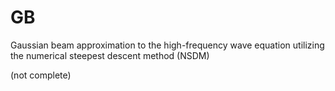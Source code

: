 # GB
Gaussian beam approximation to the high-frequency wave equation utilizing the numerical steepest descent method (NSDM)

(not complete)
